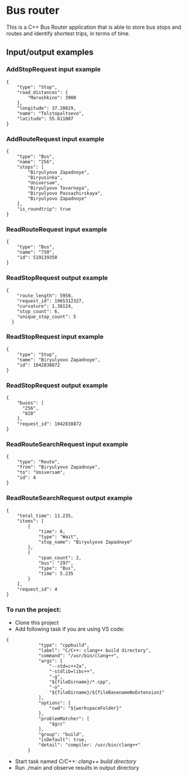 # Bus router

This is a C++ Bus Router application that is able to store bus stops and routes and identify shortest trips, in terms of time.

## Input/output examples

### AddStopRequest input example

```
{
	"type": "Stop",
	"road_distances": {
		"Marushkino": 3900
	},
	"longitude": 37.20829,
	"name": "Tolstopaltsevo",
	"latitude": 55.611087
}
```

### AddRouteRequest input example

```
{
	"type": "Bus",
	"name": "256",
	"stops": [
		"Biryulyovo Zapadnoye",
		"Biryusinka",
		"Universam",
		"Biryulyovo Tovarnaya",
		"Biryulyovo Passazhirskaya",
		"Biryulyovo Zapadnoye"
	],
	"is_roundtrip": true
}

```

### ReadRouteRequest input example

```
{
	"type": "Bus",
	"name": "750",
	"id": 519139350
}
```

### ReadStopRequest output example 

```
{
    "route_length": 5950,
    "request_id": 1965312327,
    "curvature": 1.36124,
    "stop_count": 6,
    "unique_stop_count": 5
  }
```

### ReadStopRequest input example

```
{
	"type": "Stop",
	"name": "Biryulyovo Zapadnoye",
	"id": 1042838872
}
```

### ReadStopRequest output example

```
{
    "buses": [
      "256",
      "828"
    ],
    "request_id": 1042838872
}
```

### ReadRouteSearchRequest input example

```
{
	"type": "Route",
	"from": "Biryulyovo Zapadnoye",
	"to": "Universam",
	"id": 4
}
```

### ReadRouteSearchRequest output example

```
{
	"total_time": 11.235,
	"items": [
		{
			"time": 6,
			"type": "Wait",
			"stop_name": "Biryulyovo Zapadnoye"
		},
		{
			"span_count": 2,
			"bus": "297",
			"type": "Bus",
			"time": 5.235
		}
	],
	"request_id": 4
}
```

### To run the project:

- Clone this project
- Add following task if you are using VS code:

```
{
			"type": "cppbuild",
			"label": "C/C++: clang++ build directory",
			"command": "/usr/bin/clang++",
			"args": [
				"--std=c++2a",
                "-stdlib=libc++",
				"-g",
				"${fileDirname}/*.cpp",
				"-o",
				"${fileDirname}/${fileBasenameNoExtension}"
			],
			"options": {
				"cwd": "${workspaceFolder}"
			},
			"problemMatcher": [
				"$gcc"
			],
			"group": "build",
			"isDefault": true,
			"detail": "compiler: /usr/bin/clang++"
		}
```

- Start task named *C/C++: clang++ build directory*
- Run ./main and observe results in output directory

